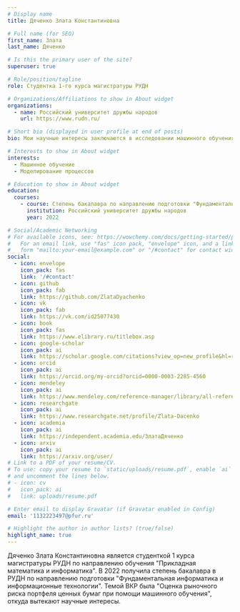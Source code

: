 ```yaml
---
# Display name
title: Дяченко Злата Константиновна

# Full name (for SEO)
first_name: Злата
last_name: Дяченко

# Is this the primary user of the site?
superuser: true

# Role/position/tagline
role: Студентка 1-го курса магистратуры РУДН

# Organizations/Affiliations to show in About widget
organizations:
  - name: Российский университет дружбы народов
    url: https://www.rudn.ru/

# Short bio (displayed in user profile at end of posts)
bio: Мои научные интересы заключаются в исследовании машинного обучения, моделировании и программной реализации финансовых моделей.

# Interests to show in About widget
interests:
  - Машинное обучение
  - Моделирование процессов

# Education to show in About widget
education:
  courses:
    - course: Степень бакалавра по направлению подготовки "Фундаментальная информатика и информационные технологии"
      institution: Российский университет дружбы народов
      year: 2022

# Social/Academic Networking
# For available icons, see: https://wowchemy.com/docs/getting-started/page-builder/#icons
#   For an email link, use "fas" icon pack, "envelope" icon, and a link in the
#   form "mailto:your-email@example.com" or "/#contact" for contact widget.
social:
  - icon: envelope
    icon_pack: fas
    link: '/#contact'
  - icon: github
    icon_pack: fab
    link: https://github.com/ZlataDyachenko
  - icon: vk
    icon_pack: fab
    link: https://vk.com/id25077430
  - icon: book
    icon_pack: fas
    link: https://www.elibrary.ru/titlebox.asp
  - icon: google-scholar
    icon_pack: ai
    link: https://scholar.google.com/citations?view_op=new_profile&hl=ru&authuser=1
  - icon: orcid
    icon_pack: ai
    link: https://orcid.org/my-orcid?orcid=0000-0003-2285-4560  
  - icon: mendeley
    icon_pack: ai
    link: https://www.mendeley.com/reference-manager/library/all-references/
  - icon: researchgate
    icon_pack: ai
    link: https://www.researchgate.net/profile/Zlata-Dacenko
  - icon: academia
    icon_pack: ai
    link: https://independent.academia.edu/ЗлатаДяченко
  - icon: arxiv
    icon_pack: ai
    link: https://arxiv.org/user/     
# Link to a PDF of your resume/CV.
# To use: copy your resume to `static/uploads/resume.pdf`, enable `ai` icons in `params.yaml`,
# and uncomment the lines below.
# - icon: cv
#   icon_pack: ai
#   link: uploads/resume.pdf

# Enter email to display Gravatar (if Gravatar enabled in Config)
email: '1132223497@pfur.ru'

# Highlight the author in author lists? (true/false)
highlight_name: true
---
```


Дяченко Злата Константиновна является студенткой 1 курса магистратуры РУДН по направлению обучения "Прикладная математика и информатика". В 2022 получила степень бакалавра в РУДН по направлению подготовки "Фундаментальная информатика и информационные технологии". Темой ВКР была "Оценка рыночного риска портфеля ценных бумаг при помощи машинного обучения", откуда вытекают научные интересы.
